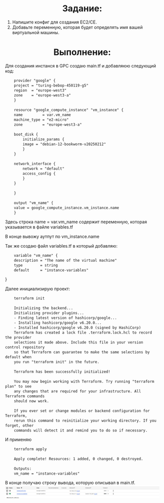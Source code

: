 <h1 align="center"> Задание:</h1>
 
1. Напишите конфиг для создания EC2/CE.
2. Добавьте переменную, которая будет определять имя вашей виртуальной машины.

 <h1 align="center"> Выполнение:</h1>

Для создания инстанся в GPC создаю main.tf и добавляюю следующий код:

        provider "google" {
        project = "turing-bebop-450119-g5"
        region  = "europe-west3"
        zone    = "europe-west3-a"
        }

        resource "google_compute_instance" "vm_instance" {
        name         = var.vm_name 
        machine_type = "e2-micro"
        zone         = "europe-west3-a"

        boot_disk {
            initialize_params {
            image = "debian-12-bookworm-v20250212" 
            }
        }

        network_interface {
            network = "default"
            access_config {
            }
        }

        }

        output "vm_name" {
        value = google_compute_instance.vm_instance.name
        }

Здесь строка name = var.vm_name содержит переменную, которая указывается в файле variables.tf

В конце вывожу аутпут по vm_instance.name

Так же создаю файл variables.tf в который добавляю:

        variable "vm_name" {
        description = "The name of the virtual machine"
        type        = string
        default     = "instance-variables"
}

Далее инициализирую проект:

        terraform init

        Initializing the backend...
        Initializing provider plugins...
        - Finding latest version of hashicorp/google...
        - Installing hashicorp/google v6.20.0...
        - Installed hashicorp/google v6.20.0 (signed by HashiCorp)
        Terraform has created a lock file .terraform.lock.hcl to record the provider
        selections it made above. Include this file in your version control repository
        so that Terraform can guarantee to make the same selections by default when
        you run "terraform init" in the future.

        Terraform has been successfully initialized!

        You may now begin working with Terraform. Try running "terraform plan" to see
        any changes that are required for your infrastructure. All Terraform commands
        should now work.

        If you ever set or change modules or backend configuration for Terraform,
        rerun this command to reinitialize your working directory. If you forget, other
        commands will detect it and remind you to do so if necessary.

И применяю

        terraform apply

        Apply complete! Resources: 1 added, 0 changed, 0 destroyed.

        Outputs:
        vm_name = "instance-variables"

В конце получаю строку вывода, которую описывал в main.tf.
![alt text](image.png)